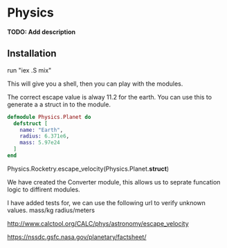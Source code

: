 # Physics

**TODO: Add description**

## Installation


run "iex .S mix"

This will give you a shell, then you can play with the modules. 

The correct escape value is alway 11.2 for the earth.
You can use this to generate a a struct in to the module.

```elixir
defmodule Physics.Planet do
  defstruct [
    name: "Earth",
    radius: 6.371e6,
    mass: 5.97e24
  ]
end
```

Physics.Rocketry.escape_velocity(Physics.Planet.__struct__)

We have created the Converter module, this allows us to seprate funcation logic to diffirent modules.

I have added tests for, we can use the following url to verify unknown values. mass/kg radius/meters

 http://www.calctool.org/CALC/phys/astronomy/escape_velocity


https://nssdc.gsfc.nasa.gov/planetary/factsheet/
